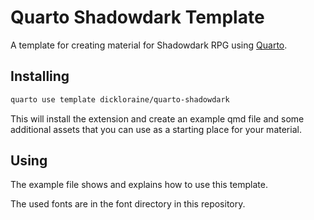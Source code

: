 # Quarto Shadowdark Template

A template for creating material for Shadowdark RPG using [Quarto](https://quarto.org/).

## Installing

```bash
quarto use template dickloraine/quarto-shadowdark
```

This will install the extension and create an example qmd file and some additional assets that you can use as a starting place for your material.

## Using

The example file shows and explains how to use this template.

The used fonts are in the font directory in this repository.
